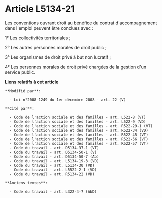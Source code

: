 # Article L5134-21

Les conventions ouvrant droit au bénéfice du contrat d'accompagnement dans l'emploi peuvent être conclues avec : 

1° Les collectivités territoriales ;

2° Les autres personnes morales de droit public ;

3° Les organismes de droit privé à but non lucratif ;

4° Les personnes morales de droit privé chargées de la gestion d'un service public.

**Liens relatifs à cet article**

	**Modifié par**:

	  - Loi n°2008-1249 du 1er décembre 2008 - art. 22 (V)

	**Cité par**:

	  - Code de l'action sociale et des familles - art. L522-8 (VT)
	  - Code de l'action sociale et des familles - art. L522-9 (VD)
	  - Code de l'action sociale et des familles - art. R522-29-1 (VT)
	  - Code de l'action sociale et des familles - art. R522-34 (VD)
	  - Code de l'action sociale et des familles - art. R522-45 (VT)
	  - Code de l'action sociale et des familles - art. R522-56 (VT)
	  - Code de l'action sociale et des familles - art. R522-57 (VT)
	  - Code du travail - art. D5134-37-1 (VT)
	  - Code du travail - art. D5134-50-1 (V)
	  - Code du travail - art. D5134-50-7 (Ab)
	  - Code du travail - art. L5134-19-3 (VD)
	  - Code du travail - art. L5134-30 (VD)
	  - Code du travail - art. L5522-2-1 (VD)
	  - Code du travail - art. R5134-22 (VD)

	**Anciens textes**:

	  - Code du travail - art. L322-4-7 (AbD)
